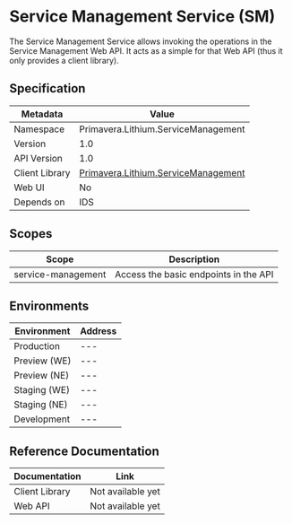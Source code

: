 # Service Management Service (SM)

The Service Management Service allows invoking the operations in the Service Management Web API. It acts as a simple for that Web API (thus it only provides a client library).

## Specification

| Metadata | Value |
| - | - |
| Namespace | Primavera.Lithium.ServiceManagement |
| Version | 1.0 |
| API Version | 1.0 |
| Client Library | [Primavera.Lithium.ServiceManagement](http://nuget.primaverabss.com:82/feeds/public-lithium-general/Primavera.Lithium.ServiceManagement/) |
| Web UI | No |
| Depends on | IDS |

## Scopes

| Scope | Description |
| - | - |
| service-management | Access the basic endpoints in the API |

## Environments

| Environment | Address |
| - | - |
| Production | --- |
| Preview (WE) | --- |
| Preview (NE) | --- |
| Staging (WE) | --- |
| Staging (NE) | --- |
| Development | --- |

## Reference Documentation

| Documentation | Link |
| - | - |
| Client Library | Not available yet |
| Web API | Not available yet |